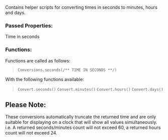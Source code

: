 Contains helper scripts for converting times in seconds to minutes, hours and days.

### Passed Properties:
Time in seconds

### Functions:
Functions are called as follows:

> `Conversions.seconds(/** TIME IN SECONDS **/)`

With the following functions available:
    
> `Convert.seconds()`
`Convert.minutes()`
`Convert.hours()`
> `Convert.days()`


## Please Note:

These conversions automatically truncate the returned time and are only suitable for displaying on a clock that will show all values simultaneously.
i.e. A returned seconds/minutes count will not exceed 60, a returned hours count will not exceed 24.